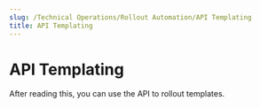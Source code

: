 ```yaml
---
slug: /Technical Operations/Rollout Automation/API Templating
title: API Templating
---
```

# API Templating

After reading this, you can use the API to rollout templates.
